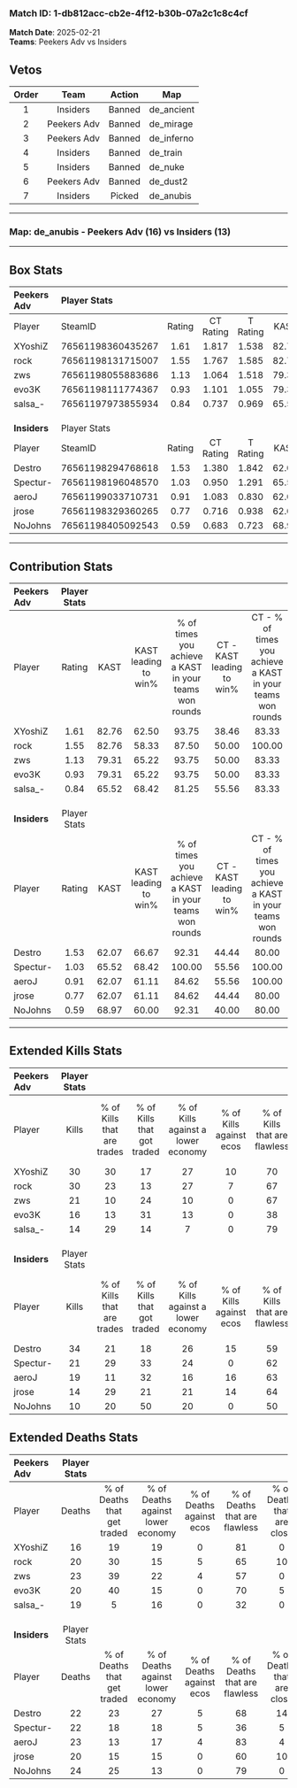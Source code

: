 ### Match ID: 1-db812acc-cb2e-4f12-b30b-07a2c1c8c4cf  
**Match Date**: 2025-02-21  
**Teams**: Peekers Adv vs Insiders  

## Vetos  

| Order | Team | Action | Map |
| :---: | :--: | :----: | --- |
| 1 | Insiders | Banned | de_ancient |
| 2 | Peekers Adv | Banned | de_mirage |
| 3 | Peekers Adv | Banned | de_inferno |
| 4 | Insiders | Banned | de_train |
| 5 | Insiders | Banned | de_nuke |
| 6 | Peekers Adv | Banned | de_dust2 |
| 7 | Insiders | Picked | de_anubis |

---  

### **Map**: de_anubis - Peekers Adv (16) vs Insiders (13)  
---  

## Box Stats  

| **Peekers Adv** | Player Stats      |        |           |          |       |       |       |         |        |      |     |
| :- | :- | :-: | :-: | :-: | :-: | :-: | :-: | :-: | :-: | :-: | :-: |
| Player          | SteamID           | Rating | CT Rating | T Rating | KAST  |  ADR  | Kills | Assists | Deaths | K/D  | HS% |
| XYoshiZ         | 76561198360435267 |  1.61  |   1.817   |  1.538   | 82.76 | 99.9  |  30   |    7    |   16   | 1.88 | 33  |
| rock            | 76561198131715007 |  1.55  |   1.767   |  1.585   | 82.76 | 104.2 |  30   |    6    |   20   | 1.50 | 53  |
| zws             | 76561198055883686 |  1.13  |   1.064   |  1.518   | 79.31 | 83.5  |  21   |    6    |   23   | 0.91 | 42  |
| evo3K           | 76561198111774367 |  0.93  |   1.101   |  1.055   | 79.31 | 54.0  |  16   |    2    |   20   | 0.80 | 43  |
| salsa_-         | 76561197973855934 |  0.84  |   0.737   |  0.969   | 65.52 | 60.3  |  14   |   11    |   19   | 0.74 | 42  |
|                 |                   |        |           |          |       |       |       |         |        |      |     |
|                 |                   |        |           |          |       |       |       |         |        |      |     |
|                 |                   |        |           |          |       |       |       |         |        |      |     |
| **Insiders**    | Player Stats      |        |           |          |       |       |       |         |        |      |     |
| Player          | SteamID           | Rating | CT Rating | T Rating | KAST  |  ADR  | Kills | Assists | Deaths | K/D  | HS% |
| Destro          | 76561198294768618 |  1.53  |   1.380   |  1.842   | 62.07 | 123.5 |  34   |    3    |   22   | 1.55 | 35  |
| Spectur-        | 76561198196048570 |  1.03  |   0.950   |  1.291   | 65.52 | 79.4  |  21   |    5    |   22   | 0.95 | 57  |
| aeroJ           | 76561199033710731 |  0.91  |   1.083   |  0.830   | 62.07 | 73.1  |  19   |    4    |   23   | 0.83 | 42  |
| jrose           | 76561198329360265 |  0.77  |   0.716   |  0.938   | 62.07 | 58.0  |  14   |    5    |   20   | 0.70 | 50  |
| NoJohns         | 76561198405092543 |  0.59  |   0.683   |  0.723   | 68.97 | 43.4  |  10   |    9    |   24   | 0.42 | 80  |
---  

## Contribution Stats  

| **Peekers Adv** | Player Stats |       |                      |                                                        |                           |                                                             |                          |                                                            |
| :- | :-: | :-: | :-: | :-: | :-: | :-: | :-: | :-: |
| Player          |    Rating    | KAST  | KAST leading to win% | % of times you achieve a KAST in your teams won rounds | CT - KAST leading to win% | CT - % of times you achieve a KAST in your teams won rounds | T - KAST leading to win% | T - % of times you achieve a KAST in your teams won rounds |
| XYoshiZ         |     1.61     | 82.76 |        62.50         |                         93.75                          |           38.46           |                            83.33                            |          90.91           |                           100.00                           |
| rock            |     1.55     | 82.76 |        58.33         |                         87.50                          |           50.00           |                           100.00                            |          66.67           |                           80.00                            |
| zws             |     1.13     | 79.31 |        65.22         |                         93.75                          |           50.00           |                            83.33                            |          76.92           |                           100.00                           |
| evo3K           |     0.93     | 79.31 |        65.22         |                         93.75                          |           50.00           |                            83.33                            |          76.92           |                           100.00                           |
| salsa_-         |     0.84     | 65.52 |        68.42         |                         81.25                          |           55.56           |                            83.33                            |          80.00           |                           80.00                            |
|                 |              |       |                      |                                                        |                           |                                                             |                          |                                                            |
|                 |              |       |                      |                                                        |                           |                                                             |                          |                                                            |
|                 |              |       |                      |                                                        |                           |                                                             |                          |                                                            |
| **Insiders**    | Player Stats |       |                      |                                                        |                           |                                                             |                          |                                                            |
| Player          |    Rating    | KAST  | KAST leading to win% | % of times you achieve a KAST in your teams won rounds | CT - KAST leading to win% | CT - % of times you achieve a KAST in your teams won rounds | T - KAST leading to win% | T - % of times you achieve a KAST in your teams won rounds |
| Destro          |     1.53     | 62.07 |        66.67         |                         92.31                          |           44.44           |                            80.00                            |          88.89           |                           100.00                           |
| Spectur-        |     1.03     | 65.52 |        68.42         |                         100.00                         |           55.56           |                           100.00                            |          80.00           |                           100.00                           |
| aeroJ           |     0.91     | 62.07 |        61.11         |                         84.62                          |           55.56           |                           100.00                            |          66.67           |                           75.00                            |
| jrose           |     0.77     | 62.07 |        61.11         |                         84.62                          |           44.44           |                            80.00                            |          77.78           |                           87.50                            |
| NoJohns         |     0.59     | 68.97 |        60.00         |                         92.31                          |           40.00           |                            80.00                            |          80.00           |                           100.00                           |
---  

## Extended Kills Stats  

| **Peekers Adv** | Player Stats |                            |                            |                                    |                         |                              |                                 |                                       |                    |           |
| :- | :-: | :-: | :-: | :-: | :-: | :-: | :-: | :-: | :-: | :-: |
| Player          |    Kills     | % of Kills that are trades | % of Kills that got traded | % of Kills against a lower economy | % of Kills against ecos | % of Kills that are flawless | % of Kills that are close duels | % of Kills that are assisted by flash | Pistol Round Kills | AWP Kills |
| XYoshiZ         |      30      |             30             |             17             |                 27                 |           10            |              70              |                3                |                   0                   |         2          |    18     |
| rock            |      30      |             23             |             13             |                 27                 |            7            |              67              |               10                |                   3                   |         4          |     0     |
| zws             |      21      |             10             |             24             |                 10                 |            0            |              67              |                5                |                   0                   |         2          |     1     |
| evo3K           |      16      |             13             |             31             |                 13                 |            0            |              38              |               13                |                  13                   |         0          |     0     |
| salsa_-         |      14      |             29             |             14             |                 7                  |            0            |              79              |                0                |                   0                   |         0          |     0     |
|                 |              |                            |                            |                                    |                         |                              |                                 |                                       |                    |           |
|                 |              |                            |                            |                                    |                         |                              |                                 |                                       |                    |           |
|                 |              |                            |                            |                                    |                         |                              |                                 |                                       |                    |           |
| **Insiders**    | Player Stats |                            |                            |                                    |                         |                              |                                 |                                       |                    |           |
| Player          |    Kills     | % of Kills that are trades | % of Kills that got traded | % of Kills against a lower economy | % of Kills against ecos | % of Kills that are flawless | % of Kills that are close duels | % of Kills that are assisted by flash | Pistol Round Kills | AWP Kills |
| Destro          |      34      |             21             |             18             |                 26                 |           15            |              59              |                0                |                   0                   |         1          |     2     |
| Spectur-        |      21      |             29             |             33             |                 24                 |            0            |              62              |                0                |                   5                   |         3          |     0     |
| aeroJ           |      19      |             11             |             32             |                 16                 |           16            |              63              |               11                |                  11                   |         2          |     9     |
| jrose           |      14      |             29             |             21             |                 21                 |           14            |              64              |                0                |                  14                   |         1          |     4     |
| NoJohns         |      10      |             20             |             50             |                 20                 |            0            |              50              |               10                |                   0                   |         1          |     0     |
## Extended Deaths Stats  

| **Peekers Adv** | Player Stats |                             |                                   |                          |                               |                            |                           |               |
| :- | :-: | :-: | :-: | :-: | :-: | :-: | :-: | :-: |
| Player          |    Deaths    | % of Deaths that get traded | % of Deaths against lower economy | % of Deaths against ecos | % of Deaths that are flawless | % of Deaths that are close | % of Deaths while blinded | Deaths to AWP |
| XYoshiZ         |      16      |             19              |                19                 |            0             |              81               |             0              |             0             |       5       |
| rock            |      20      |             30              |                15                 |            5             |              65               |             10             |             0             |       4       |
| zws             |      23      |             39              |                22                 |            4             |              57               |             0              |             4             |       4       |
| evo3K           |      20      |             40              |                15                 |            0             |              70               |             5              |            15             |       1       |
| salsa_-         |      19      |              5              |                16                 |            0             |              32               |             0              |             5             |       1       |
|                 |              |                             |                                   |                          |                               |                            |                           |               |
|                 |              |                             |                                   |                          |                               |                            |                           |               |
|                 |              |                             |                                   |                          |                               |                            |                           |               |
| **Insiders**    | Player Stats |                             |                                   |                          |                               |                            |                           |               |
| Player          |    Deaths    | % of Deaths that get traded | % of Deaths against lower economy | % of Deaths against ecos | % of Deaths that are flawless | % of Deaths that are close | % of Deaths while blinded | Deaths to AWP |
| Destro          |      22      |             23              |                27                 |            5             |              68               |             14             |             0             |       3       |
| Spectur-        |      22      |             18              |                18                 |            5             |              36               |             5              |             9             |       3       |
| aeroJ           |      23      |             13              |                17                 |            4             |              83               |             4              |             4             |       6       |
| jrose           |      20      |             15              |                15                 |            0             |              60               |             10             |             0             |       3       |
| NoJohns         |      24      |             25              |                13                 |            0             |              79               |             0              |             0             |       4       |
